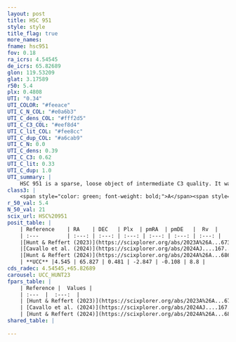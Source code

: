 ```yaml
---
layout: post
title: HSC 951
style: style
title_flag: true
more_names: 
fname: hsc951
fov: 0.18
ra_icrs: 4.54545
de_icrs: 65.82689
glon: 119.53209
glat: 3.17589
r50: 5.4
plx: 0.4808
UTI: "0.34"
UTI_COLOR: "#feeace"
UTI_C_N_COL: "#e0a6b3"
UTI_C_dens_COL: "#fff2d5"
UTI_C_C3_COL: "#eef8d4"
UTI_C_lit_COL: "#fee8cc"
UTI_C_dup_COL: "#a6cab9"
UTI_C_N: 0.0
UTI_C_dens: 0.39
UTI_C_C3: 0.62
UTI_C_lit: 0.33
UTI_C_dup: 1.0
UTI_summary: |
    HSC 951 is a sparse, loose object of intermediate C3 quality. It was recently reported in the literature.<br><br><span style="color: #99180f; font-weight: bold;">Warning: </span>contains less than 25 stars with <i>P>0.5</i> estimated.
class3: |
    <span style="color: green; font-weight: bold;">A</span><span style="color: red; font-weight: bold;">C</span>
r_50_val: 5.4
N_50_val: 21
scix_url: HSC%20951
posit_table: |
    | Reference    | RA    | DEC   | Plx  | pmRA  | pmDE   |  Rv  |
    | :---         | :---: | :---: | :---: | :---: | :---: | :---: |
    |[Hunt & Reffert (2023)](https://scixplorer.org/abs/2023A%26A...673A.114H) | 4.541 | 65.826 | 0.492 | -2.854 | -0.111 | -32.06 |
    |[Cavallo et al. (2024)](https://scixplorer.org/abs/2024AJ....167...12C) | 4.649 | 65.85 | 0.49 | -- | -- | -- |
    |[Hunt & Reffert (2024)](https://scixplorer.org/abs/2024A%26A...686A..42H) | 4.541 | 65.826 | 0.492 | -2.854 | -0.111 | -32.06 |
    | **UCC** |4.545 | 65.827 | 0.481 | -2.847 | -0.108 | 8.8 | 
cds_radec: 4.54545,+65.82689
carousel: UCC_HUNT23
fpars_table: |
    | Reference |  Values |
    | :---  |  :---:  |
    | [Hunt & Reffert (2023)](https://scixplorer.org/abs/2023A%26A...673A.114H) | `AV50=4.514, diffAV50=1.943, MOD50=11.388, logAge50=6.664` |
    | [Cavallo et al. (2024)](https://scixplorer.org/abs/2024AJ....167...12C) | `AV50=3.94, dMod50=11.68, logAge50=6.7, [Fe/H]50=0.83` |
    | [Hunt & Reffert (2024)](https://scixplorer.org/abs/2024A%26A...686A..42H) | `MassJ=223.919` |
shared_table: |
    
---
```

